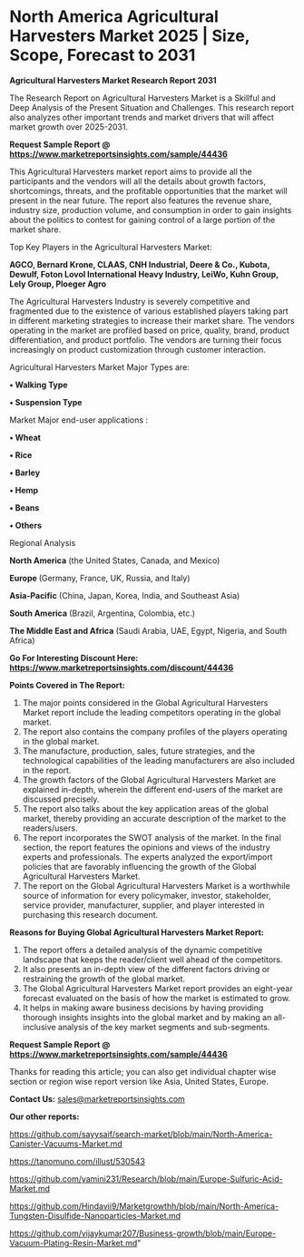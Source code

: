 # North America Agricultural Harvesters Market 2025 | Size, Scope, Forecast to 2031

<strong>Agricultural Harvesters Market Research Report 2031</strong>

The Research Report on Agricultural Harvesters Market is a Skillful and Deep Analysis of the Present Situation and Challenges. This research report also analyzes other important trends and market drivers that will affect market growth over 2025-2031.

<strong>Request Sample Report @ <a href=https://www.marketreportsinsights.com/sample/44436>https://www.marketreportsinsights.com/sample/44436</a></strong>

This Agricultural Harvesters market report aims to provide all the participants and the vendors will all the details about growth factors, shortcomings, threats, and the profitable opportunities that the market will present in the near future. The report also features the revenue share, industry size, production volume, and consumption in order to gain insights about the politics to contest for gaining control of a large portion of the market share.

Top Key Players in the Agricultural Harvesters Market:

<strong>AGCO, Bernard Krone, CLAAS, CNH Industrial, Deere & Co., Kubota, Dewulf, Foton Lovol International Heavy Industry, LeiWo, Kuhn Group, Lely Group, Ploeger Agro</strong>

The Agricultural Harvesters Industry is severely competitive and fragmented due to the existence of various established players taking part in different marketing strategies to increase their market share. The vendors operating in the market are profiled based on price, quality, brand, product differentiation, and product portfolio. The vendors are turning their focus increasingly on product customization through customer interaction.

Agricultural Harvesters Market Major Types are:

<strong>•  Walking Type

•  Suspension Type</strong>

Market Major end-user applications :

<strong>•  Wheat

•  Rice

•  Barley

•  Hemp

•  Beans

•  Others</strong>

Regional Analysis

</u><strong><b>North America</b></strong> (the United States, Canada, and Mexico)

<strong><b>Europe </b></strong>(Germany, France, UK, Russia, and Italy)

<strong><b>Asia-Pacific</b></strong> (China, Japan, Korea, India, and Southeast Asia)

<strong><b>South America</b></strong> (Brazil, Argentina, Colombia, etc.)

<strong><b>The Middle East and Africa</b></strong> (Saudi Arabia, UAE, Egypt, Nigeria, and South Africa)

<strong>Go For Interesting Discount Here: <a href=https://www.marketreportsinsights.com/discount/44436>https://www.marketreportsinsights.com/discount/44436</a></strong>

<strong>Points Covered in The Report:</strong>
<ol>
  <li>The major points considered in the Global Agricultural Harvesters Market report include the leading competitors operating in the global market.</li>
  <li>The report also contains the company profiles of the players operating in the global market.</li>
  <li>The manufacture, production, sales, future strategies, and the technological capabilities of the leading manufacturers are also included in the report.</li>
  <li>The growth factors of the Global Agricultural Harvesters Market are explained in-depth, wherein the different end-users of the market are discussed precisely.</li>
  <li>The report also talks about the key application areas of the global market, thereby providing an accurate description of the market to the readers/users.</li>
  <li>The report incorporates the SWOT analysis of the market. In the final section, the report features the opinions and views of the industry experts and professionals. The experts analyzed the export/import policies that are favorably influencing the growth of the Global Agricultural Harvesters Market.</li>
  <li>The report on the Global Agricultural Harvesters Market is a worthwhile source of information for every policymaker, investor, stakeholder, service provider, manufacturer, supplier, and player interested in purchasing this research document.</li>
</ol>
<strong>Reasons for Buying Global Agricultural Harvesters Market Report:</strong>

<ol>
  <li>The report offers a detailed analysis of the dynamic competitive landscape that keeps the reader/client well ahead of the competitors.</li>
  <li>It also presents an in-depth view of the different factors driving or restraining the growth of the global market.</li>
  <li>The Global Agricultural Harvesters Market report provides an eight-year forecast evaluated on the basis of how the market is estimated to grow.</li>
  <li>It helps in making aware business decisions by having providing thorough insights insights into the global market and by making an all-inclusive analysis of the key market segments and sub-segments.</li>
</ol>
<strong>Request Sample Report @ <a href=https://www.marketreportsinsights.com/sample/44436>https://www.marketreportsinsights.com/sample/44436</a></strong>


Thanks for reading this article; you can also get individual chapter wise section or region wise report version like Asia, United States, Europe.

<strong>Contact Us:</strong>
sales@marketreportsinsights.com

<strong>Our other reports:</strong>

<a href=https://github.com/sayysaif/search-market/blob/main/North-America-Canister-Vacuums-Market.md>https://github.com/sayysaif/search-market/blob/main/North-America-Canister-Vacuums-Market.md</a>

<a href=https://tanomuno.com/illust/530543>https://tanomuno.com/illust/530543</a>

<a href=https://github.com/yamini231/Research/blob/main/Europe-Sulfuric-Acid-Market.md>https://github.com/yamini231/Research/blob/main/Europe-Sulfuric-Acid-Market.md</a>

<a href=https://github.com/Hindavii9/Marketgrowthh/blob/main/North-America-Tungsten-Disulfide-Nanoparticles-Market.md>https://github.com/Hindavii9/Marketgrowthh/blob/main/North-America-Tungsten-Disulfide-Nanoparticles-Market.md</a>

<a href=https://github.com/vijaykumar207/Business-growth/blob/main/Europe-Vacuum-Plating-Resin-Market.md>https://github.com/vijaykumar207/Business-growth/blob/main/Europe-Vacuum-Plating-Resin-Market.md</a>"
